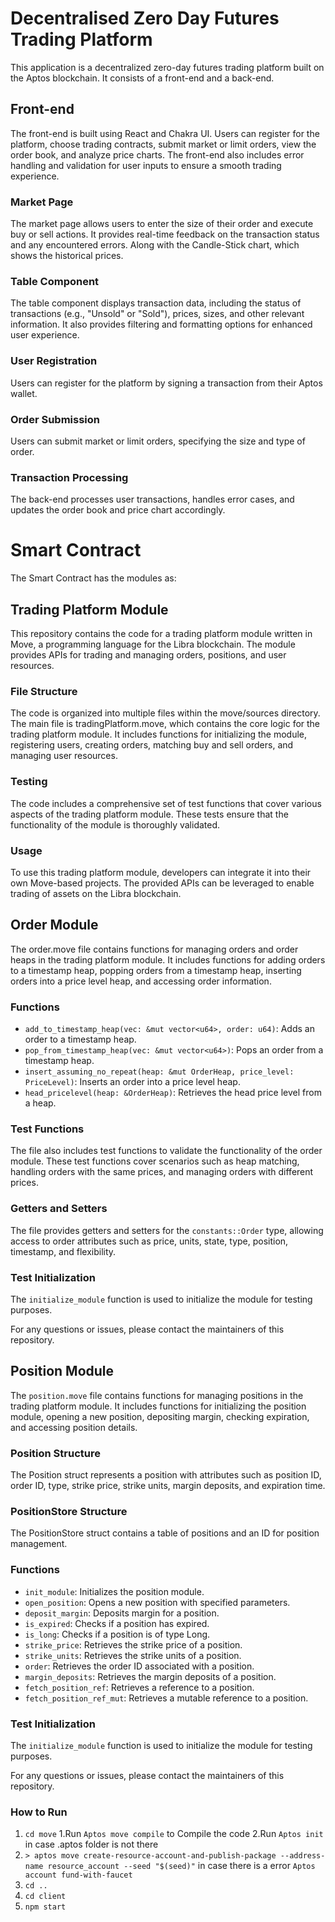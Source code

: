 # Decentralised Zero Day Futures Trading Platform

This application is a decentralized zero-day futures trading platform built on the Aptos blockchain. It consists of a front-end and a back-end.

## Front-end
The front-end is built using React and Chakra UI. Users can register for the platform, choose trading contracts, submit market or limit orders, view the order book, and analyze price charts. The front-end also includes error handling and validation for user inputs to ensure a smooth trading experience.

### Market Page
The market page allows users to enter the size of their order and execute buy or sell actions. It provides real-time feedback on the transaction status and any encountered errors. Along with the Candle-Stick chart, which shows the historical prices.

### Table Component
The table component displays transaction data, including the status of transactions (e.g., "Unsold" or "Sold"), prices, sizes, and other relevant information. It also provides filtering and formatting options for enhanced user experience.

### User Registration
Users can register for the platform by signing a transaction from their Aptos wallet.

### Order Submission
Users can submit market or limit orders, specifying the size and type of order.

### Transaction Processing
The back-end processes user transactions, handles error cases, and updates the order book and price chart accordingly.

# Smart Contract
The Smart Contract has the modules as:

## Trading Platform Module

This repository contains the code for a trading platform module written in Move, a programming language for the Libra blockchain. The module provides APIs for trading and managing orders, positions, and user resources.

### File Structure

The code is organized into multiple files within the move/sources directory. The main file is tradingPlatform.move, which contains the core logic for the trading platform module. It includes functions for initializing the module, registering users, creating orders, matching buy and sell orders, and managing user resources.

### Testing

The code includes a comprehensive set of test functions that cover various aspects of the trading platform module. These tests ensure that the functionality of the module is thoroughly validated.

### Usage

To use this trading platform module, developers can integrate it into their own Move-based projects. The provided APIs can be leveraged to enable trading of assets on the Libra blockchain.

## Order Module

The order.move file contains functions for managing orders and order heaps in the trading platform module. It includes functions for adding orders to a timestamp heap, popping orders from a timestamp heap, inserting orders into a price level heap, and accessing order information.

### Functions
- `add_to_timestamp_heap(vec: &mut vector<u64>, order: u64)`: Adds an order to a timestamp heap.
- `pop_from_timestamp_heap(vec: &mut vector<u64>)`: Pops an order from a timestamp heap.
- `insert_assuming_no_repeat(heap: &mut OrderHeap, price_level: PriceLevel)`: Inserts an order into a price level heap.
- `head_pricelevel(heap: &OrderHeap)`: Retrieves the head price level from a heap.

### Test Functions
The file also includes test functions to validate the functionality of the order module. These test functions cover scenarios such as heap matching, handling orders with the same prices, and managing orders with different prices.

### Getters and Setters
The file provides getters and setters for the `constants::Order` type, allowing access to order attributes such as price, units, state, type, position, timestamp, and flexibility.

### Test Initialization
The `initialize_module` function is used to initialize the module for testing purposes.

For any questions or issues, please contact the maintainers of this repository.

## Position Module

The `position.move` file contains functions for managing positions in the trading platform module. It includes functions for initializing the position module, opening a new position, depositing margin, checking expiration, and accessing position details.

### Position Structure
The Position struct represents a position with attributes such as position ID, order ID, type, strike price, strike units, margin deposits, and expiration time.

### PositionStore Structure
The PositionStore struct contains a table of positions and an ID for position management.

### Functions
- `init_module`: Initializes the position module.
- `open_position`: Opens a new position with specified parameters.
- `deposit_margin`: Deposits margin for a position.
- `is_expired`: Checks if a position has expired.
- `is_long`: Checks if a position is of type Long.
- `strike_price`: Retrieves the strike price of a position.
- `strike_units`: Retrieves the strike units of a position.
- `order`: Retrieves the order ID associated with a position.
- `margin_deposits`: Retrieves the margin deposits of a position.
- `fetch_position_ref`: Retrieves a reference to a position.
- `fetch_position_ref_mut`: Retrieves a mutable reference to a position.

### Test Initialization
The `initialize_module` function is used to initialize the module for testing purposes.

For any questions or issues, please contact the maintainers of this repository.

### How to Run
1. ``cd move``
1.Run `Aptos move compile` to Compile the code
2.Run  ``Aptos init`` in case .aptos folder is not there
3. ``> aptos move create-resource-account-and-publish-package --address-name resource_account --seed "$(seed)"``
in case there is a error 
``Aptos account fund-with-faucet``
4. `` cd .. ``
5. `` cd client ``
6. `` npm start ``

